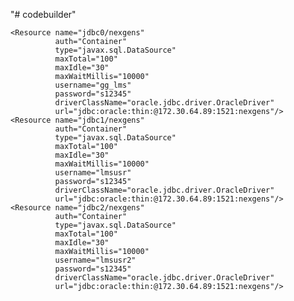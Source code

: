 "# codebuilder"

    <Resource name="jdbc0/nexgens"
              auth="Container"
              type="javax.sql.DataSource"
              maxTotal="100"
              maxIdle="30"
              maxWaitMillis="10000"
              username="gg_lms"
              password="s12345"
              driverClassName="oracle.jdbc.driver.OracleDriver"
              url="jdbc:oracle:thin:@172.30.64.89:1521:nexgens"/>
    <Resource name="jdbc1/nexgens"
              auth="Container"
              type="javax.sql.DataSource"
              maxTotal="100"
              maxIdle="30"
              maxWaitMillis="10000"
              username="lmsusr"
              password="s12345"
              driverClassName="oracle.jdbc.driver.OracleDriver"
              url="jdbc:oracle:thin:@172.30.64.89:1521:nexgens"/>
    <Resource name="jdbc2/nexgens"
              auth="Container"
              type="javax.sql.DataSource"
              maxTotal="100"
              maxIdle="30"
              maxWaitMillis="10000"
              username="lmsusr2"
              password="s12345"
              driverClassName="oracle.jdbc.driver.OracleDriver"
              url="jdbc:oracle:thin:@172.30.64.89:1521:nexgens"/>
